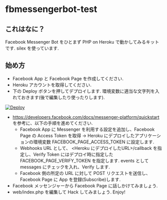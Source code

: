 # fbmessengerbot-test

## これはなに？

Facebook Messenger Bot をひとまず PHP on Heroku で動かしてみるキットです.
silex を使っています.

## 始め方

* Facebook App と Facebook Page を作成してください.
* Heroku アカウントを取得してください.
* 下の Deploy ボタンを押してデプロイします. 環境変数に適当な文字列を入れておきます(後で編集したり使ったりします).

[![Deploy](https://www.herokucdn.com/deploy/button.svg)](https://dashboard.heroku.com/new?template=https%3A%2F%2Fgithub.com%2Ftaktak1%2Ffbmessengerbot-test)

* https://developers.facebook.com/docs/messenger-platform/quickstart を参考に、以下の手順を進めてください.
    * Facebook App に Messenger を利用する設定を追加し、Facebook Page の Access Token を取得 -> Heroku にデプロイしたアプリケーションの環境変数 FACEBOOK_PAGE_ACCESS_TOKEN に設定します.
    * Webhooks URL として、 <Heroku にデプロイしたURL>/callback を指定し、Verify Token にはデプロイ時に指定した FACEBOOK_PAGE_VERIFY_TOKEN を指定します. events として messages にチェックを入れ、Verify します.
    * Facebook 側の所定の URL に対して POST リクエストを送信し、Facebook Page に App を登録(Subscribe)します.
* Facebook メッセンジャーから Facebook Page に話しかけてみましょう.
* web/index.php を編集して Hack してみましょう. Enjoy!
